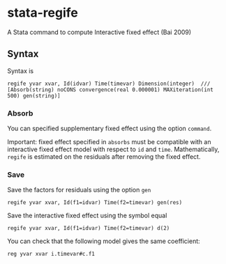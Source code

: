 # stata-regife

A Stata command to compute Interactive fixed effect (Bai 2009)


## Syntax
Syntax is

```
regife yvar xvar, Id(idvar) Time(timevar) Dimension(integer)  ///
[Absorb(string) noCONS convergence(real 0.000001) MAXiteration(int 500) gen(string)]
```


### Absorb
You can specified supplementary fixed effect using the option `command`. 

Important: fixed effect specified in `absorbs` must be compatible with an interactive fixed effect model with respect to `id` and `time`. Mathematically, `regife` is estimated on the residuals after removing the fixed effect. 


### Save
Save the factors for residuals using the option `gen`

```
regife yvar xvar, Id(f1=idvar) Time(f2=timevar) gen(res)
```
Save the interactive fixed effect using the symbol equal

```
regife yvar xvar, Id(f1=idvar) Time(f2=timevar) d(2)
```

You can check that the following model gives the same coefficient:

```
reg yvar xvar i.timevar#c.f1
```


